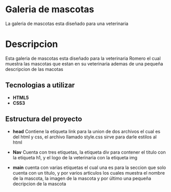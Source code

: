 # Galeria de mascotas
La galeria de mascotas esta diseñado para una veterinaria

# Descripcion
Esta galeria de mascotas esta diseñado para la veterinaria Romero el cual muestra las mascotas que estan en su veterinaria ademas de una pequeña descripcion de las macotas

## Tecnologias a utilizar 
- **HTML5**
- **CSS3**

## Estructura del proyecto
- **head**
Contiene la etiqueta link para la union de dos archivos el cual es del html y css, el archivo llamado style.css sirve para darle estilos al html

- **Nav**
Cuenta con tres etiquetas, la etiqueta div para contener el titulo con la etiqueta h1, y el logo de la veterinaria con la etiqueta img

- **main**
cuenta con varias etiquetas el cual una es para la seccion que solo cuenta con un titulo, y por varios articulos los cuales muestra el nombre de la mascota, la imagen de la mascota y por último una pequeña decripcion de la mascota

